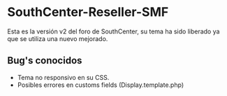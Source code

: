 # SouthCenter-Reseller-SMF

Esta es la versión v2 del foro de SouthCenter, su tema ha sido liberado ya que se utiliza una nuevo mejorado.

## Bug's conocidos

* Tema no responsivo en su CSS.
* Posibles errores en customs fields (Display.template.php)
